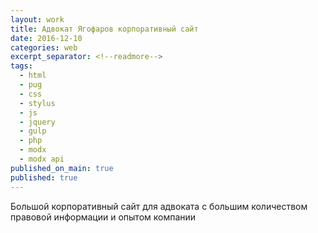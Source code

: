 ```yaml
---
layout: work
title: Адвокат Ягофаров корпоративный сайт
date: 2016-12-10
categories: web
excerpt_separator: <!--readmore-->
tags:
  - html
  - pug
  - css
  - stylus
  - js
  - jquery
  - gulp
  - php
  - modx
  - modx api
published_on_main: true
published: true
---
```

Большой корпоративный сайт для адвоката с большим количеством правовой информации и опытом компании

